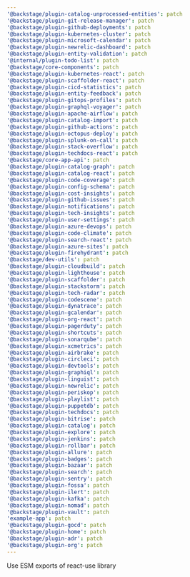 ```yaml
---
'@backstage/plugin-catalog-unprocessed-entities': patch
'@backstage/plugin-git-release-manager': patch
'@backstage/plugin-github-deployments': patch
'@backstage/plugin-kubernetes-cluster': patch
'@backstage/plugin-microsoft-calendar': patch
'@backstage/plugin-newrelic-dashboard': patch
'@backstage/plugin-entity-validation': patch
'@internal/plugin-todo-list': patch
'@backstage/core-components': patch
'@backstage/plugin-kubernetes-react': patch
'@backstage/plugin-scaffolder-react': patch
'@backstage/plugin-cicd-statistics': patch
'@backstage/plugin-entity-feedback': patch
'@backstage/plugin-gitops-profiles': patch
'@backstage/plugin-graphql-voyager': patch
'@backstage/plugin-apache-airflow': patch
'@backstage/plugin-catalog-import': patch
'@backstage/plugin-github-actions': patch
'@backstage/plugin-octopus-deploy': patch
'@backstage/plugin-splunk-on-call': patch
'@backstage/plugin-stack-overflow': patch
'@backstage/plugin-techdocs-react': patch
'@backstage/core-app-api': patch
'@backstage/plugin-catalog-graph': patch
'@backstage/plugin-catalog-react': patch
'@backstage/plugin-code-coverage': patch
'@backstage/plugin-config-schema': patch
'@backstage/plugin-cost-insights': patch
'@backstage/plugin-github-issues': patch
'@backstage/plugin-notifications': patch
'@backstage/plugin-tech-insights': patch
'@backstage/plugin-user-settings': patch
'@backstage/plugin-azure-devops': patch
'@backstage/plugin-code-climate': patch
'@backstage/plugin-search-react': patch
'@backstage/plugin-azure-sites': patch
'@backstage/plugin-firehydrant': patch
'@backstage/dev-utils': patch
'@backstage/plugin-cloudbuild': patch
'@backstage/plugin-lighthouse': patch
'@backstage/plugin-scaffolder': patch
'@backstage/plugin-stackstorm': patch
'@backstage/plugin-tech-radar': patch
'@backstage/plugin-codescene': patch
'@backstage/plugin-dynatrace': patch
'@backstage/plugin-gcalendar': patch
'@backstage/plugin-org-react': patch
'@backstage/plugin-pagerduty': patch
'@backstage/plugin-shortcuts': patch
'@backstage/plugin-sonarqube': patch
'@backstage/plugin-xcmetrics': patch
'@backstage/plugin-airbrake': patch
'@backstage/plugin-circleci': patch
'@backstage/plugin-devtools': patch
'@backstage/plugin-graphiql': patch
'@backstage/plugin-linguist': patch
'@backstage/plugin-newrelic': patch
'@backstage/plugin-periskop': patch
'@backstage/plugin-playlist': patch
'@backstage/plugin-puppetdb': patch
'@backstage/plugin-techdocs': patch
'@backstage/plugin-bitrise': patch
'@backstage/plugin-catalog': patch
'@backstage/plugin-explore': patch
'@backstage/plugin-jenkins': patch
'@backstage/plugin-rollbar': patch
'@backstage/plugin-allure': patch
'@backstage/plugin-badges': patch
'@backstage/plugin-bazaar': patch
'@backstage/plugin-search': patch
'@backstage/plugin-sentry': patch
'@backstage/plugin-fossa': patch
'@backstage/plugin-ilert': patch
'@backstage/plugin-kafka': patch
'@backstage/plugin-nomad': patch
'@backstage/plugin-vault': patch
'example-app': patch
'@backstage/plugin-gocd': patch
'@backstage/plugin-home': patch
'@backstage/plugin-adr': patch
'@backstage/plugin-org': patch
---
```


Use ESM exports of react-use library
